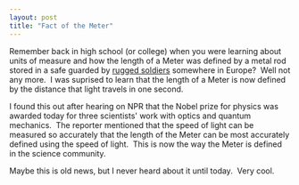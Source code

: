 ```yaml
---
layout: post
title: "Fact of the Meter"
---
```


<p>Remember back in high school (or college) when you were learning about units of measure and how the length of a Meter was defined by a metal rod stored in a safe guarded by <a href="http://kindohm.com/archive/2005/09/15/1079.aspx">rugged soldiers</a> somewhere in Europe?&nbsp; Well not any more.&nbsp; I was suprised to learn that the length of a Meter is now defined by the distance that light travels in one second.</p>
<p>I found this out after hearing on NPR that the Nobel prize for physics was awarded today for three scientists' work with optics and quantum mechanics.&nbsp; The reporter mentioned that the speed of light can be measured so accurately that the length of the Meter can be most accurately defined using the speed of light.&nbsp; This is now the way the Meter is defined in the science community.</p>
<p>Maybe this is old news, but I never heard about it until today.&nbsp; Very cool.</p>
 
